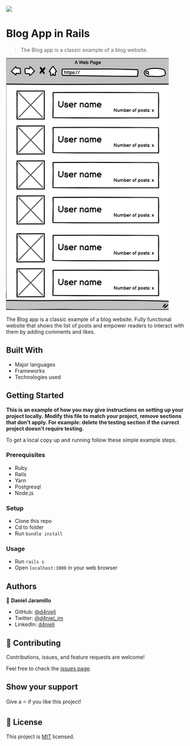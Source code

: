 ![](https://img.shields.io/badge/Microverse-blueviolet)

# Blog App in Rails

> The Blog app is a classic example of a blog website.

![screenshot](./screenshot.png)

The Blog app is a classic example of a blog website. Fully functional website that shows the list of posts and empower readers to interact with them by adding comments and likes.

## Built With

- Major languages
- Frameworks
- Technologies used

<!-- ## Live Demo

[Live Demo Link](https://livedemo.com) -->

## Getting Started

**This is an example of how you may give instructions on setting up your project locally.**
**Modify this file to match your project, remove sections that don't apply. For example: delete the testing section if the currect project doesn't require testing.**

To get a local copy up and running follow these simple example steps.

### Prerequisites

- Ruby
- Rails
- Yarn
- Postgresql
- Node.js

### Setup

- Clone this repo
- Cd to folder
- Run `bundle install`

### Usage

- Run `rails s`
- Open `localhost:3000` in your web browser

## Authors

👤 **Daniel Jaramillo**

- GitHub: [@d4nielj](https://github.com/d4nielj)
- Twitter: [@d4niel_jm](https://twitter.com/d4niel_jm)
- LinkedIn: [d4nielj](https://linkedin.com/in/d4nielj)

## 🤝 Contributing

Contributions, issues, and feature requests are welcome!

Feel free to check the [issues page](../../issues/).

## Show your support

Give a ⭐️ if you like this project!

## 📝 License

This project is [MIT](./LICENSE) licensed.
